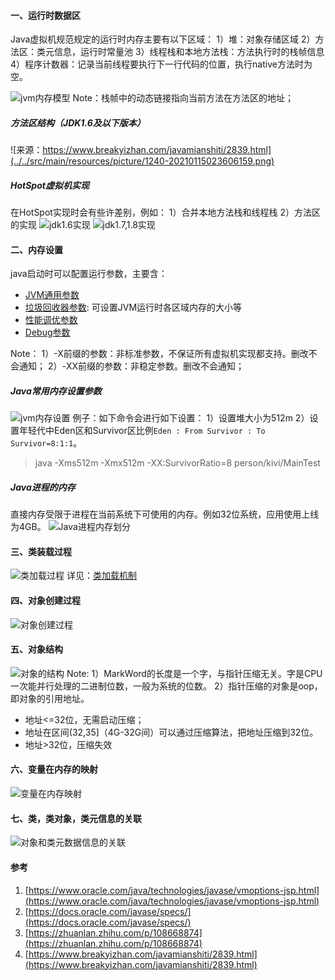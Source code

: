 #### 一、运行时数据区
Java虚拟机规范规定的运行时内存主要有以下区域：
1）堆：对象存储区域
2）方法区：类元信息，运行时常量池
3）线程栈和本地方法栈：方法执行时的栈帧信息
4）程序计数器：记录当前线程要执行下一行代码的位置，执行native方法时为空。

![jvm内存模型](../../src/main/resources/picture/1240-20210115023606431.png)
Note：栈帧中的动态链接指向当前方法在方法区的地址；

##### 方法区结构（JDK1.6及以下版本）
![来源：https://www.breakyizhan.com/javamianshiti/2839.html](../../src/main/resources/picture/1240-20210115023606159.png)

##### HotSpot虚拟机实现
在HotSpot实现时会有些许差别，例如：
1）合并本地方法栈和线程栈
2）方法区的实现
![jdk1.6实现](../../src/main/resources/picture/1240-20210115023606487.png)
![jdk1.7,1.8实现](../../src/main/resources/picture/1240-20210115023606998.png)

#### 二、内存设置
java启动时可以配置运行参数，主要含：
*   [JVM通用参数](https://www.oracle.com/java/technologies/javase/vmoptions-jsp.html#BehavioralOptions) 
*   [垃圾回收器参数](https://www.oracle.com/java/technologies/javase/vmoptions-jsp.html#G1Options): 可设置JVM运行时各区域内存的大小等
*   [性能调优参数](https://www.oracle.com/java/technologies/javase/vmoptions-jsp.html#PerformanceTuning) 
*   [Debug参数](https://www.oracle.com/java/technologies/javase/vmoptions-jsp.html#DebuggingOptions)

Note：
1）-X前缀的参数：非标准参数，不保证所有虚拟机实现都支持。删改不会通知；
2）-XX前缀的参数：非稳定参数。删改不会通知；
##### Java常用内存设置参数
![jvm内存设置](../../src/main/resources/picture/1240-20210115023606640.png)
例子：如下命令会进行如下设置：
1）设置堆大小为512m
2）设置年轻代中Eden区和Survivor区比例`Eden : From Survivor : To Survivor=8:1:1`。

> java -Xms512m -Xmx512m -XX:SurvivorRatio=8 person/kivi/MainTest
##### Java进程的内存
直接内存受限于进程在当前系统下可使用的内存。例如32位系统，应用使用上线为4GB。
![Java进程内存划分](../../src/main/resources/picture/image-20210129110249024.png)

#### 三、类装载过程
![类加载过程](../../src/main/resources/picture/1240-20210115023606991.png)
详见：[类加载机制](./1.类加载机制.md)

#### 四、对象创建过程
![对象创建过程](../../src/main/resources/picture/image-20210129110313760.png)

#### 五、对象结构
![对象的结构](../../src/main/resources/picture/1240-20210115023606746.png)
Note:
1）MarkWord的长度是一个字，与指针压缩无关。字是CPU一次能并行处理的二进制位数，一般为系统的位数。
2）指针压缩的对象是oop，即对象的引用地址。
* 地址<=32位，无需启动压缩；
* 地址在区间(32,35]（4G-32G间）可以通过压缩算法，把地址压缩到32位。
* 地址>32位，压缩失效
#### 六、变量在内存的映射
![变量在内存映射](../../src/main/resources/picture/1240-20210115023606994.png)

#### 七、类，类对象，类元信息的关联
![对象和类元数据信息的关联](../../src/main/resources/picture/1240-20210115023606960.png)
#### 参考
1. [https://www.oracle.com/java/technologies/javase/vmoptions-jsp.html](https://www.oracle.com/java/technologies/javase/vmoptions-jsp.html)
1. [https://docs.oracle.com/javase/specs/](https://docs.oracle.com/javase/specs/)
1. [https://zhuanlan.zhihu.com/p/108668874](https://zhuanlan.zhihu.com/p/108668874)
1. [https://www.breakyizhan.com/javamianshiti/2839.html](https://www.breakyizhan.com/javamianshiti/2839.html)